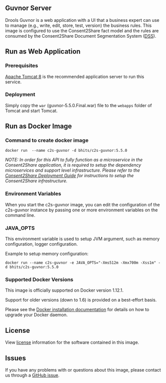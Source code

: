 ## Guvnor Server
Drools Guvnor is a web application with a UI that a business expert can use to manage (e.g., write, edit, store, test, version) the business rules. This image is  configured to use the Consent2Share fact model and the rules are consumed by the Consent2Share Document Segmentation System ([DSS](https://github.com/bhits/dss-api)).

## Run as Web Application

### Prerequisites
[Apache Tomcat 8](http://tomcat.apache.org/) is the recommended application server to run this service.

### Deployment
Simply copy the `war` (guvnor-5.5.0.Final.war) file to the `webapps` folder of Tomcat and start Tomcat.

## Run as Docker Image

### Command to create docker image

`docker run  --name c2s-guvnor -d bhits/c2s-guvnor:5.5.0`

*NOTE: In order for this API to fully function as a microservice in the Consent2Share application, it is required to setup the dependency microservices and support level infrastructure. Please refer to the [Consent2Share Deployment Guide](https://github.com/bhits/consent2share/releases/download/2.0.0/c2s-deployment-guide.pdf) for instructions to setup the Consent2Share infrastructure.*

### Environment Variables

When you start the c2s-guvnor image, you can edit the configuration of the c2s-guvnor instance by passing one or more environment variables on the command line. 

### JAVA_OPTS 

This environment variable is used to setup JVM argument, such as memory configuration, logger configuration.

Example to setup memory configuration: 

`docker run --name c2s-guvnor -e JAVA_OPTS="-Xms512m -Xmx700m -Xss1m" -d bhits/c2s-guvnor:5.5.0`

### Supported Docker Versions

This image is officially supported on Docker version 1.12.1.

Support for older versions (down to 1.6) is provided on a best-effort basis.

Please see the [Docker installation documentation](https://docs.docker.com/engine/installation/) for details on how to upgrade your Docker daemon.


## License

View [license](https://github.com/bhits/dockerized-drools-guvnor) information for the software contained in this image.

## Issues

If you have any problems with or questions about this image, please contact us through a [GitHub issue](https://github.com/bhits/dockerized-drools-guvnor/issues).